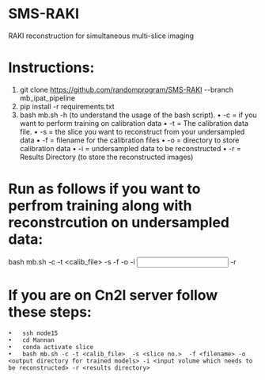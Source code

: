 # SMS-RAKI
RAKI reconstruction for simultaneous multi-slice imaging

# Instructions: 

1. git clone https://github.com/randomprogram/SMS-RAKI --branch mb_ipat_pipeline 
2. pip install -r requirements.txt
3. bash mb.sh -h (to understand the usage of the bash script).
 •	 -c = if you want to perform training on calibration data 
 •	 -t = The calibration data file.
 •	 -s = the slice you want to reconstruct from your undersampled data
 •	 -f = filename for the calibration files
 •	 -o = directory to store calibration data 
 •	 -i = undersampled data to be reconstructed
 •	 -r = Results Directory (to store the reconstructed images)
 
 # Run as follows if you want to perfrom training along with reconstrcution on undersampled data:
 bash mb.sh -c -t <calib_file> -s <slice no> 
 -f <filename> 
 -o <output directory for trained models> 
 -i <input volume which needs to be reconstructed> 
 -r <results directory>
  
 # If you are on Cn2l server follow these steps:
    •	ssh node15
    •	cd Mannan
    •	conda activate slice 
    •	bash mb.sh -c -t <calib_file>  -s <slice no.>  -f <filename> -o <output directory for trained models> -i <input volume which needs to be reconstructed> -r <results directory>

  
 

